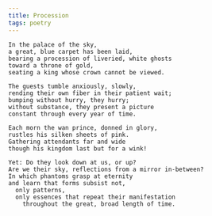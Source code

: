 ```yaml
---
title: Procession
tags: poetry
---
```


    In the palace of the sky,
    a great, blue carpet has been laid,
    bearing a procession of liveried, white ghosts
    toward a throne of gold,
    seating a king whose crown cannot be viewed.

    The guests tumble anxiously, slowly,
    rending their own fiber in their patient wait;
    bumping without hurry, they hurry;
    without substance, they present a picture
    constant through every year of time.

    Each morn the wan prince, donned in glory,
    rustles his silken sheets of pink.
    Gathering attendants far and wide
    though his kingdom last but for a wink!

    Yet: Do they look down at us, or up?
    Are we their sky, reflections from a mirror in-between?
    In which phantoms grasp at eternity
    and learn that forms subsist not,
      only patterns,
      only essences that repeat their manifestation
        throughout the great, broad length of time.


